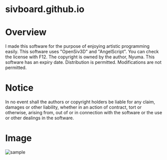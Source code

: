 # sivboard.github.io

# Overview

I made this software for the purpose of enjoying artistic programming easily.
This software uses "OpenSiv3D" and "AngelScript". You can check the license with F12.
The copyright is owned by the author, Nyuma. This software has an expiry date.
Distribution is permitted. Modifications are not permitted.

# Notice
In no event shall the authors or copyright holders be liable for any claim,
damages or other liability, whether in an action of contract, tort or otherwise, arising from,
out of or in connection with the software or the use or other dealings in the software. 

# Image
![sample](https://user-images.githubusercontent.com/85012599/120952909-ee26d700-c786-11eb-9f48-4bc2baf88669.png)
